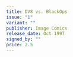 ```yaml
---
title: DV8 vs. BlackOps
issue: "1"
variant: ""
publisher: Image Comics
release_date: Oct 1997
signed_by: ""
price: 2.5
---
```

